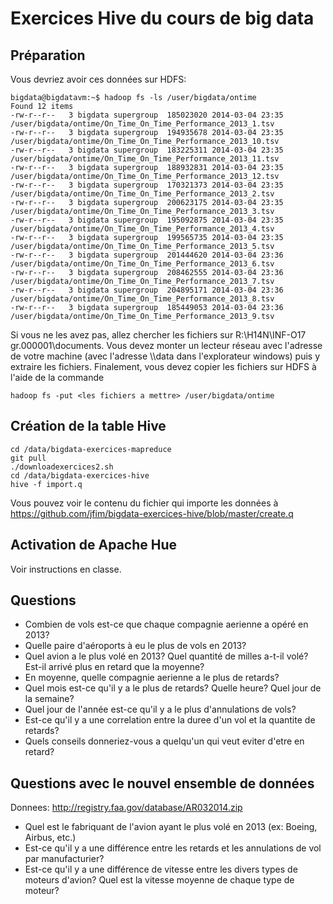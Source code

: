 # Exercices Hive du cours de big data

## Préparation

Vous devriez avoir ces données sur HDFS:

``` 
bigdata@bigdatavm:~$ hadoop fs -ls /user/bigdata/ontime
Found 12 items
-rw-r--r--   3 bigdata supergroup  185023020 2014-03-04 23:35 /user/bigdata/ontime/On_Time_On_Time_Performance_2013_1.tsv
-rw-r--r--   3 bigdata supergroup  194935678 2014-03-04 23:35 /user/bigdata/ontime/On_Time_On_Time_Performance_2013_10.tsv
-rw-r--r--   3 bigdata supergroup  183225311 2014-03-04 23:35 /user/bigdata/ontime/On_Time_On_Time_Performance_2013_11.tsv
-rw-r--r--   3 bigdata supergroup  188932831 2014-03-04 23:35 /user/bigdata/ontime/On_Time_On_Time_Performance_2013_12.tsv
-rw-r--r--   3 bigdata supergroup  170321373 2014-03-04 23:35 /user/bigdata/ontime/On_Time_On_Time_Performance_2013_2.tsv
-rw-r--r--   3 bigdata supergroup  200623175 2014-03-04 23:35 /user/bigdata/ontime/On_Time_On_Time_Performance_2013_3.tsv
-rw-r--r--   3 bigdata supergroup  195092875 2014-03-04 23:35 /user/bigdata/ontime/On_Time_On_Time_Performance_2013_4.tsv
-rw-r--r--   3 bigdata supergroup  199565735 2014-03-04 23:35 /user/bigdata/ontime/On_Time_On_Time_Performance_2013_5.tsv
-rw-r--r--   3 bigdata supergroup  201444620 2014-03-04 23:36 /user/bigdata/ontime/On_Time_On_Time_Performance_2013_6.tsv
-rw-r--r--   3 bigdata supergroup  208462555 2014-03-04 23:36 /user/bigdata/ontime/On_Time_On_Time_Performance_2013_7.tsv
-rw-r--r--   3 bigdata supergroup  204895171 2014-03-04 23:36 /user/bigdata/ontime/On_Time_On_Time_Performance_2013_8.tsv
-rw-r--r--   3 bigdata supergroup  185449053 2014-03-04 23:36 /user/bigdata/ontime/On_Time_On_Time_Performance_2013_9.tsv
``` 

Si vous ne les avez pas, allez chercher les fichiers sur R:\H14N\INF-O17 gr.000001\documents. Vous devez monter un lecteur réseau avec l'adresse de votre machine (avec l'adresse \\<adresse IP>\data dans l'explorateur windows) puis y extraire les fichiers. Finalement, vous devez copier les fichiers sur HDFS à l'aide de la commande

``` 
hadoop fs -put <les fichiers a mettre> /user/bigdata/ontime
``` 

## Création de la table Hive

	cd /data/bigdata-exercices-mapreduce
	git pull
	./downloadexercices2.sh
    cd /data/bigdata-exercices-hive
	hive -f import.q

Vous pouvez voir le contenu du fichier qui importe les données à https://github.com/jfim/bigdata-exercices-hive/blob/master/create.q

## Activation de Apache Hue

Voir instructions en classe.

## Questions

- Combien de vols est-ce que chaque compagnie aerienne a opéré en 2013?
- Quelle paire d'aéroports à eu le plus de vols en 2013?
- Quel avion a le plus volé en 2013? Quel quantité de milles a-t-il volé? Est-il arrivé plus en retard que la moyenne?
- En moyenne, quelle compagnie aerienne a le plus de retards?
- Quel mois est-ce qu'il y a le plus de retards? Quelle heure? Quel jour de la semaine?
- Quel jour de l'année est-ce qu'il y a le plus d'annulations de vols?
- Est-ce qu'il y a une correlation entre la duree d'un vol et la quantite de retards?
- Quels conseils donneriez-vous a quelqu'un qui veut eviter d'etre en retard?

## Questions avec le nouvel ensemble de données

Donnees: http://registry.faa.gov/database/AR032014.zip

- Quel est le fabriquant de l'avion ayant le plus volé en 2013 (ex: Boeing, Airbus, etc.)
- Est-ce qu'il y a une différence entre les retards et les annulations de vol par manufacturier?
- Est-ce qu'il y a une différence de vitesse entre les divers types de moteurs d'avion? Quel est la vitesse moyenne de chaque type de moteur?
